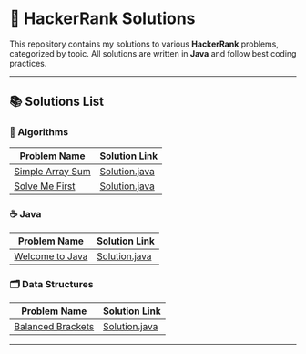 # 🎯 HackerRank Solutions

This repository contains my solutions to various **HackerRank** problems, categorized by topic. All solutions are written in **Java** and follow best coding practices.

---

## 📚 Solutions List

### **🧮 Algorithms**
| Problem Name | Solution Link |
|-------------|--------------|
| [Simple Array Sum](https://www.hackerrank.com/challenges/simple-array-sum/) | [Solution.java](src/algorithms/warmup/simple_array_sum/Solution.java) |
| [Solve Me First](https://www.hackerrank.com/challenges/solve-me-first/) | [Solution.java](src/algorithms/warmup/solve_me_first/Solution.java) |

### **☕ Java**
| Problem Name | Solution Link |
|-------------|--------------|
| [Welcome to Java](https://www.hackerrank.com/challenges/welcome-to-java/) | [Solution.java](src/java/introduction/welcome_to_java/Solution.java) |

### **🗂 Data Structures**
| Problem Name | Solution Link |
|-------------|--------------|
| [Balanced Brackets](https://www.hackerrank.com/challenges/balanced-brackets/) | [Solution.java](src/data_structures/stacks/balanced_brackets/Solution.java) |

---
